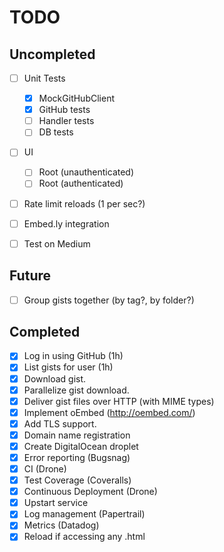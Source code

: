TODO
====

## Uncompleted

- [ ] Unit Tests
  - [x] MockGitHubClient
  - [x] GitHub tests
  - [ ] Handler tests
  - [ ] DB tests
- [ ] UI
  - [ ] Root (unauthenticated)
  - [ ] Root (authenticated)
- [ ] Rate limit reloads (1 per sec?)
- [ ] Embed.ly integration
- [ ] Test on Medium


## Future

- [ ] Group gists together (by tag?, by folder?)


## Completed

- [x] Log in using GitHub (1h)
- [x] List gists for user (1h)
- [x] Download gist.
- [x] Parallelize gist download.
- [x] Deliver gist files over HTTP (with MIME types)
- [x] Implement oEmbed (http://oembed.com/)
- [x] Add TLS support.
- [x] Domain name registration
- [x] Create DigitalOcean droplet
- [x] Error reporting (Bugsnag)
- [x] CI (Drone)
- [x] Test Coverage (Coveralls)
- [x] Continuous Deployment (Drone)
- [x] Upstart service
- [x] Log management (Papertrail)
- [x] Metrics (Datadog)
- [x] Reload if accessing any .html
